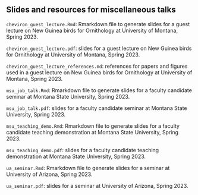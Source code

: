 ## Slides and resources for miscellaneous talks

`cheviron_guest_lecture.Rmd`: Rmarkdown file to generate slides for a guest lecture on New Guinea birds for Ornithology at University of Montana, Spring 2023. 

`cheviron_guest_lecture.pdf`: slides for a guest lecture on New Guinea birds for Ornithology at University of Montana, Spring 2023. 

`cheviron_guest_lecture_references.md`: references for papers and figures used in a guest lecture on New Guinea birds for Ornithology at University of Montana, Spring 2023. 

`msu_job_talk.Rmd`: Rmarkdown file to generate slides for a faculty candidate seminar at Montana State University, Spring 2023. 

`msu_job_talk.pdf`: slides for a faculty candidate seminar at Montana State University, Spring 2023. 

`msu_teaching_demo.Rmd`: Rmarkdown file to generate slides for a faculty candidate teaching demonstration at Montana State University, Spring 2023. 

`msu_teaching_demo.pdf`: slides for a faculty candidate teaching demonstration at Montana State University, Spring 2023. 

`ua_seminar.Rmd`: Rmarkdown file to generate slides for a seminar at University of Arizona, Spring 2023. 

`ua_seminar.pdf`: slides for a seminar at University of Arizona, Spring 2023. 




